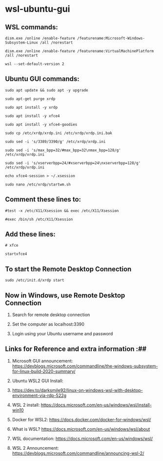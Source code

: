 # wsl-ubuntu-gui

## WSL commands: ##

```
dism.exe /online /enable-feature /featurename:Microsoft-Windows-Subsystem-Linux /all /norestart

dism.exe /online /enable-feature /featurename:VirtualMachinePlatform /all /norestart

wsl --set-default-version 2
```
## Ubuntu GUI commands: ##
```
sudo apt update && sudo apt -y upgrade

sudo apt-get purge xrdp

sudo apt install -y xrdp

sudo apt install -y xfce4

sudo apt install -y xfce4-goodies

sudo cp /etc/xrdp/xrdp.ini /etc/xrdp/xrdp.ini.bak

sudo sed -i 's/3389/3390/g' /etc/xrdp/xrdp.ini

sudo sed -i 's/max_bpp=32/#max_bpp=32\nmax_bpp=128/g' /etc/xrdp/xrdp.ini

sudo sed -i 's/xserverbpp=24/#xserverbpp=24\nxserverbpp=128/g' /etc/xrdp/xrdp.ini

echo xfce4-session > ~/.xsession

sudo nano /etc/xrdp/startwm.sh
```
##  Comment these lines to: ##
```
#test -x /etc/X11/Xsession && exec /etc/X11/Xsession

#exec /bin/sh /etc/X11/Xsession
```
## Add these lines: ##


```
# xfce

startxfce4
```
## To start the Remote Desktop Connection ##
```
sudo /etc/init.d/xrdp start
```

## Now in Windows, use Remote Desktop Connection ##

1. Search for remote desktop connection

2. Set the computer as localhost:3390

3. Login using your Ubuntu username and password


## Links for Reference and extra information :##

1. Microsoft GUI announcement: https://devblogs.microsoft.com/commandline/the-windows-subsystem-for-linux-build-2020-summary/

2. Ubuntu WSL2 GUI Install:

3. https://dev.to/darksmile92/linux-on-windows-wsl-with-desktop-environment-via-rdp-522g

4. WSL 2 install: https://docs.microsoft.com/en-us/windows/wsl/install-win10

5. Docker for WSL2: https://docs.docker.com/docker-for-windows/wsl/

6. What is WSL? https://docs.microsoft.com/en-us/windows/wsl/about

7. WSL documentation: https://docs.microsoft.com/en-us/windows/wsl/

8. WSL 2 Announcement: https://devblogs.microsoft.com/commandline/announcing-wsl-2/
